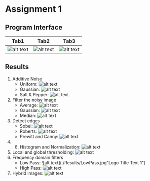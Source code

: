 # Assignment 1

## Program Interface

| Tab1 | Tab2 | Tab3 |
| ----------- | ----------- | ----------- |
| ![alt text](./Results/Tab1.jpg "Logo Title Text 1") | ![alt text](./Results/Tab2.jpg "Logo Title Text 1") | ![alt text](./Results/Tab3.jpg "Logo Title Text 1") |

## Results

1. Additive Noise
    * Uniform: ![alt text](./Results/Uniform.jpg "Logo Title Text 1")
    * Gaussian: ![alt text](./Results/Gaussian.jpg "Logo Title Text 1")
    * Salt & Pepper: ![alt text](./Results/SnP.jpg "Logo Title Text 1")
2. Filter the noisy image
    * Average: ![alt text](./Results/AvrgonUni.jpg "Logo Title Text 1")
    * Gaussian: ![alt text](./Results/GaussianonUni.jpg "Logo Title Text 1")
    * Median: ![alt text](./Results/MedianonSnB.jpg "Logo Title Text 1")
3. Detect edges
    * Sobel:
        ![alt text](./Results/Sobel.jpg "Logo Title Text 1")
    * Roberts:
        ![alt text](./Results/Roberts.jpg "Logo Title Text 1")
    * Prewitt and Canny:
        ![alt text](./Results/Prewit.jpg "Logo Title Text 1")
4. 6. Histogram and Normalization:
        ![alt text](./Results/Normalized.jpg "Logo Title Text 1")
7. Local and global thresholding:
        ![alt text](./Results/Globalthresh.jpg "Logo Title Text 1")
9. Frequency domain filters
    * Low Pass: 
        ![alt text](./Results/LowPass.jpg"Logo Title Text 1")
    * High Pass:
        ![alt text](./Results/HighPass.jpg "Logo Title Text 1")
10.   Hybrid images:
        ![alt text](./Results/Hybrid.jpg "Logo Title Text 1")